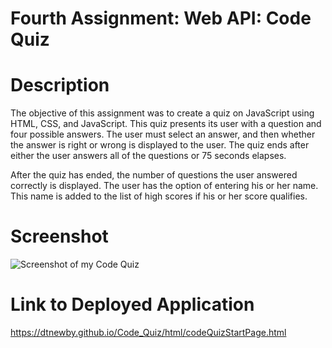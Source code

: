 # Fourth Assignment: Web API: Code Quiz

# Description
The objective of this assignment was to create a quiz on JavaScript using HTML, CSS, and JavaScript.  This quiz presents its user
with a question and four possible answers.  The user must select an answer, and then whether the answer is right or wrong is displayed 
to the user.  The quiz ends after either the user answers all of the questions or 75 seconds elapses.

After the quiz has ended, the number of questions the user answered correctly is displayed.  The user has the option of entering his or her name.  This name is added to the list of high scores if his or her score qualifies.

# Screenshot
![Screenshot of my Code Quiz](https://dtnewby.github.io/Code_Quiz/screenshot.PNG)

# Link to Deployed Application
https://dtnewby.github.io/Code_Quiz/html/codeQuizStartPage.html
